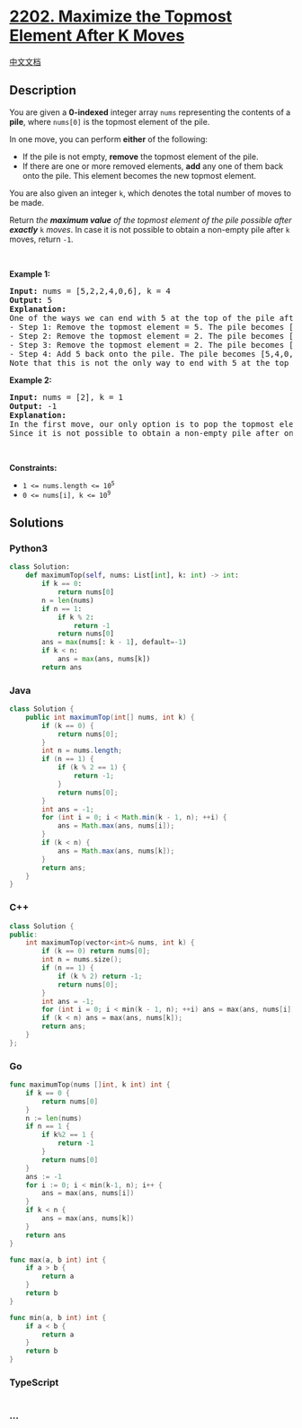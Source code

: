# [2202. Maximize the Topmost Element After K Moves](https://leetcode.com/problems/maximize-the-topmost-element-after-k-moves)

[中文文档](/solution/2200-2299/2202.Maximize%20the%20Topmost%20Element%20After%20K%20Moves/README.md)

## Description

<p>You are given a <strong>0-indexed</strong> integer array <code>nums</code> representing the contents of a <b>pile</b>, where <code>nums[0]</code> is the topmost element of the pile.</p>

<p>In one move, you can perform <strong>either</strong> of the following:</p>

<ul>
	<li>If the pile is not empty, <strong>remove</strong> the topmost element of the pile.</li>
	<li>If there are one or more removed elements, <strong>add</strong> any one of them back onto the pile. This element becomes the new topmost element.</li>
</ul>

<p>You are also given an integer <code>k</code>, which denotes the total number of moves to be made.</p>

<p>Return <em>the <strong>maximum value</strong> of the topmost element of the pile possible after <strong>exactly</strong></em> <code>k</code> <em>moves</em>. In case it is not possible to obtain a non-empty pile after <code>k</code> moves, return <code>-1</code>.</p>

<p>&nbsp;</p>
<p><strong>Example 1:</strong></p>

<pre>
<strong>Input:</strong> nums = [5,2,2,4,0,6], k = 4
<strong>Output:</strong> 5
<strong>Explanation:</strong>
One of the ways we can end with 5 at the top of the pile after 4 moves is as follows:
- Step 1: Remove the topmost element = 5. The pile becomes [2,2,4,0,6].
- Step 2: Remove the topmost element = 2. The pile becomes [2,4,0,6].
- Step 3: Remove the topmost element = 2. The pile becomes [4,0,6].
- Step 4: Add 5 back onto the pile. The pile becomes [5,4,0,6].
Note that this is not the only way to end with 5 at the top of the pile. It can be shown that 5 is the largest answer possible after 4 moves.
</pre>

<p><strong>Example 2:</strong></p>

<pre>
<strong>Input:</strong> nums = [2], k = 1
<strong>Output:</strong> -1
<strong>Explanation:</strong> 
In the first move, our only option is to pop the topmost element of the pile.
Since it is not possible to obtain a non-empty pile after one move, we return -1.
</pre>

<p>&nbsp;</p>
<p><strong>Constraints:</strong></p>

<ul>
	<li><code>1 &lt;= nums.length &lt;= 10<sup>5</sup></code></li>
	<li><code>0 &lt;= nums[i], k &lt;= 10<sup>9</sup></code></li>
</ul>

## Solutions

<!-- tabs:start -->

### **Python3**

```python
class Solution:
    def maximumTop(self, nums: List[int], k: int) -> int:
        if k == 0:
            return nums[0]
        n = len(nums)
        if n == 1:
            if k % 2:
                return -1
            return nums[0]
        ans = max(nums[: k - 1], default=-1)
        if k < n:
            ans = max(ans, nums[k])
        return ans
```

### **Java**

```java
class Solution {
    public int maximumTop(int[] nums, int k) {
        if (k == 0) {
            return nums[0];
        }
        int n = nums.length;
        if (n == 1) {
            if (k % 2 == 1) {
                return -1;
            }
            return nums[0];
        }
        int ans = -1;
        for (int i = 0; i < Math.min(k - 1, n); ++i) {
            ans = Math.max(ans, nums[i]);
        }
        if (k < n) {
            ans = Math.max(ans, nums[k]);
        }
        return ans;
    }
}
```

### **C++**

```cpp
class Solution {
public:
    int maximumTop(vector<int>& nums, int k) {
        if (k == 0) return nums[0];
        int n = nums.size();
        if (n == 1) {
            if (k % 2) return -1;
            return nums[0];
        }
        int ans = -1;
        for (int i = 0; i < min(k - 1, n); ++i) ans = max(ans, nums[i]);
        if (k < n) ans = max(ans, nums[k]);
        return ans;
    }
};
```

### **Go**

```go
func maximumTop(nums []int, k int) int {
	if k == 0 {
		return nums[0]
	}
	n := len(nums)
	if n == 1 {
		if k%2 == 1 {
			return -1
		}
		return nums[0]
	}
	ans := -1
	for i := 0; i < min(k-1, n); i++ {
		ans = max(ans, nums[i])
	}
	if k < n {
		ans = max(ans, nums[k])
	}
	return ans
}

func max(a, b int) int {
	if a > b {
		return a
	}
	return b
}

func min(a, b int) int {
	if a < b {
		return a
	}
	return b
}
```

### **TypeScript**

```ts

```

### **...**

```

```

<!-- tabs:end -->
